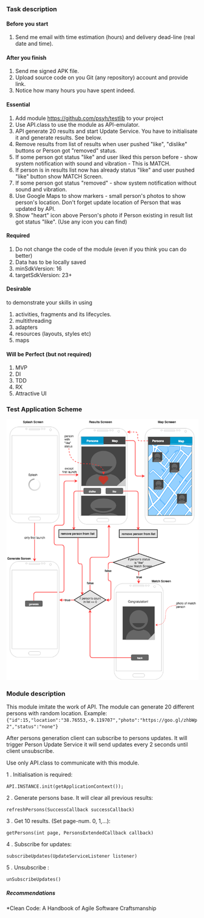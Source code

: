 ### Task description

#### Before you start
1. Send me email with time estimation (hours) and delivery dead-line (real date and time).

#### After you finish
1. Send me signed APK file.
3. Upload source code on you Git (any repository) account and provide link.
2. Notice how many hours you have spent indeed.

#### Essential
1. Add module https://github.com/psyh/testlib to your project
2. Use API.class to use the module as API-emulator. 
3. API generate 20 results and start Update Service. You have to initialisate it and generate results. See below.
4. Remove results from list of results when user pushed "like", "dislike" buttons or Person got "removed" status.
5. If some person got status "like" and user liked this person before - show system notification with sound and vibration - This is MATCH. 
6. If person is in results list now has already status "like" and user pushed "like" button show MATCH Screen.
7. If some person got status "removed" - show system notification without sound and vibration. 
8. Use Google Maps to show markers - small person's photos to show person's location. Don't forget update location of Person that was updated by API.
9. Show "heart" icon above Person's photo if Person existing in result list got status "like". (Use any icon you can find)

#### Required
1. Do not change the code of the module (even if you think you can do better)
2. Data has to be locally saved
3. minSdkVersion: 16
4. targetSdkVersion: 23+

#### Desirable
to demonstrate your skills in using

1. activities, fragments and its lifecycles.
2. multithreading
3. adapters
4. resources (layouts, styles etc)
5. maps


#### Will be Perfect (but not required)
1. MVP
2. DI
2. TDD
3. RX
4. Attractive UI


### Test Application Scheme

![alt text](https://raw.githubusercontent.com/psyh/testlib/master/scheme.png "Test Scheme")

### Module description
This module imitate the work of API.
The module can generate 20 different persons with random location.
Example: ```{"id":15,"location":"38.76553,-9.119707","photo":"https://goo.gl/zhbWp2","status":"none"}```

After persons generation client can subscribe to persons updates. It will trigger Person Update Service it will send updates every 2 seconds until client unsubscribe.

Use only API.class to communicate with this module. 

 1 .  Initialisation is required:
```
API.INSTANCE.init(getApplicationContext());
```
 2 .  Generate persons base. It will clear all previous results:
```
refreshPersons(SuccessCallback successCallback)
```
 3 .  Get 10 results. (Set page-num. 0, 1,...):
```
getPersons(int page, PersonsExtendedCallback callback)
```
 4 .  Subscribe for updates:
```
subscribeUpdates(UpdateServiceListener listener)
```
 5 .  Unsubscribe :
```
unSubscribeUpdates()
```



##### Recommendations
*Clean Code: A Handbook of Agile Software Craftsmanship
